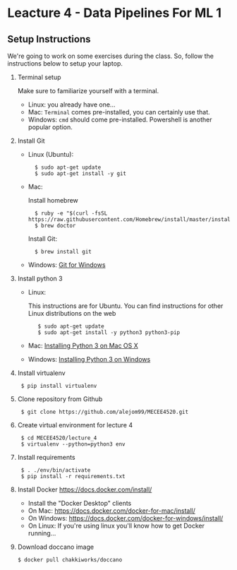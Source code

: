 # Leacture 4 - Data Pipelines For ML 1

## Setup Instructions

We're going to work on some exercises during the class. So, follow the instructions
below to setup your laptop.

1. Terminal setup
   
   Make sure to familiarize yourself with a terminal.
   - Linux: you already have one...
   - Mac: `Terminal` comes pre-installed, you can certainly use that.
   - Windows: `cmd` should come pre-installed. Powershell is another popular option.

3. Install Git

    - Linux (Ubuntu):

            $ sudo apt-get update 
            $ sudo apt-get install -y git

    - Mac: 
  
        Install homebrew

            $ ruby -e "$(curl -fsSL https://raw.githubusercontent.com/Homebrew/install/master/install)"
            $ brew doctor

        Install Git:
        
            $ brew install git

    - Windows:
        [Git for Windows](https://gitforwindows.org/)

4. Install python 3

   - Linux: 

        This instructions are for Ubuntu. You can find instructions for other
        Linux distributions on the web

            $ sudo apt-get update
            $ sudo apt-get install -y python3 python3-pip

    - Mac:
        [Installing Python 3 on Mac OS X](https://docs.python-guide.org/starting/install3/osx/)

    - Windows:
        [Installing Python 3 on Windows](https://docs.python-guide.org/starting/install3/win/)

5. Install virtualenv

        $ pip install virtualenv

6. Clone repository from Github

        $ git clone https://github.com/alejom99/MECEE4520.git

7. Create virtual environment for lecture 4
   
        $ cd MECEE4520/lecture_4
        $ virtualenv --python=python3 env

8. Install requirements

        $ . ./env/bin/activate
        $ pip install -r requirements.txt

9. Install Docker https://docs.docker.com/install/

   - Install the "Docker Desktop" clients
   - On Mac: https://docs.docker.com/docker-for-mac/install/
   - On Windows: https://docs.docker.com/docker-for-windows/install/
   - On Linux: If you're using linux you'll know how to get Docker running...

10. Download doccano image 

        $ docker pull chakkiworks/doccano
    


